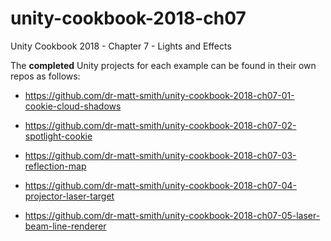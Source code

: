# unity-cookbook-2018-ch07
Unity Cookbook 2018 - Chapter 7 - Lights and Effects

The **completed** Unity projects for each example can be found in their own repos as follows:

- https://github.com/dr-matt-smith/unity-cookbook-2018-ch07-01-cookie-cloud-shadows

- https://github.com/dr-matt-smith/unity-cookbook-2018-ch07-02-spotlight-cookie

- https://github.com/dr-matt-smith/unity-cookbook-2018-ch07-03-reflection-map

- https://github.com/dr-matt-smith/unity-cookbook-2018-ch07-04-projector-laser-target

- https://github.com/dr-matt-smith/unity-cookbook-2018-ch07-05-laser-beam-line-renderer
